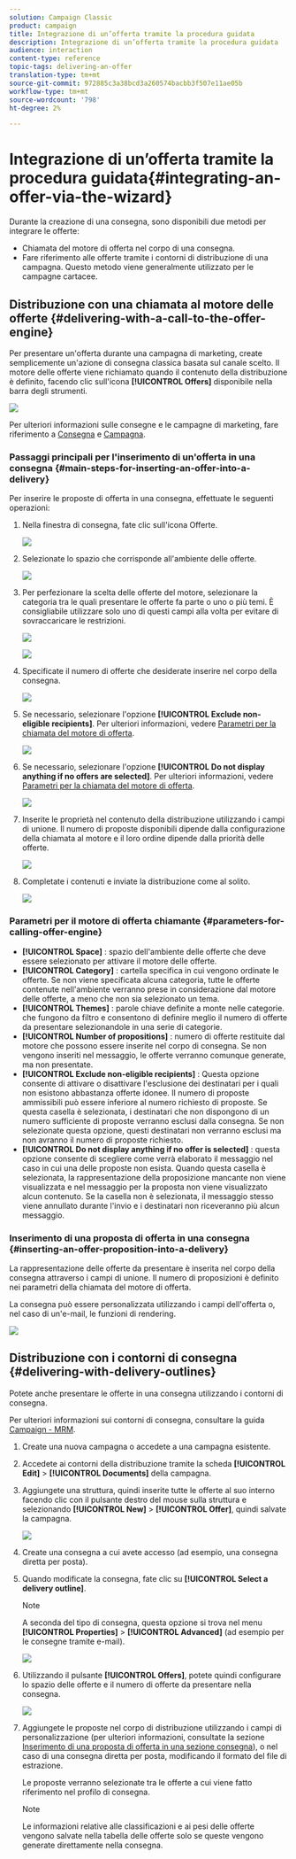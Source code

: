 ```yaml
---
solution: Campaign Classic
product: campaign
title: Integrazione di un’offerta tramite la procedura guidata
description: Integrazione di un’offerta tramite la procedura guidata
audience: interaction
content-type: reference
topic-tags: delivering-an-offer
translation-type: tm+mt
source-git-commit: 972885c3a38bcd3a260574bacbb3f507e11ae05b
workflow-type: tm+mt
source-wordcount: '798'
ht-degree: 2%

---
```



# Integrazione di un’offerta tramite la procedura guidata{#integrating-an-offer-via-the-wizard}

Durante la creazione di una consegna, sono disponibili due metodi per integrare le offerte:

* Chiamata del motore di offerta nel corpo di una consegna.
* Fare riferimento alle offerte tramite i contorni di distribuzione di una campagna. Questo metodo viene generalmente utilizzato per le campagne cartacee.

## Distribuzione con una chiamata al motore delle offerte {#delivering-with-a-call-to-the-offer-engine}

Per presentare un&#39;offerta durante una campagna di marketing, create semplicemente un&#39;azione di consegna classica basata sul canale scelto. Il motore delle offerte viene richiamato quando il contenuto della distribuzione è definito, facendo clic sull&#39;icona **[!UICONTROL Offers]** disponibile nella barra degli strumenti.

![](assets/offer_delivery_009.png)

Per ulteriori informazioni sulle consegne e le campagne di marketing, fare riferimento a [Consegna](../../delivery/using/about-direct-mail-channel.md) e [Campagna](../../campaign/using/setting-up-marketing-campaigns.md).

### Passaggi principali per l&#39;inserimento di un&#39;offerta in una consegna {#main-steps-for-inserting-an-offer-into-a-delivery}

Per inserire le proposte di offerta in una consegna, effettuate le seguenti operazioni:

1. Nella finestra di consegna, fate clic sull&#39;icona Offerte.

   ![](assets/offer_delivery_001.png)

1. Selezionate lo spazio che corrisponde all&#39;ambiente delle offerte.

   ![](assets/offer_delivery_002.png)

1. Per perfezionare la scelta delle offerte del motore, selezionare la categoria tra le quali presentare le offerte fa parte o uno o più temi. È consigliabile utilizzare solo uno di questi campi alla volta per evitare di sovraccaricare le restrizioni.

   ![](assets/offer_delivery_003.png)

   ![](assets/offer_delivery_004.png)

1. Specificate il numero di offerte che desiderate inserire nel corpo della consegna.

   ![](assets/offer_delivery_005.png)

1. Se necessario, selezionare l&#39;opzione **[!UICONTROL Exclude non-eligible recipients]**. Per ulteriori informazioni, vedere [Parametri per la chiamata del motore di offerta](#parameters-for-calling-offer-engine).

   ![](assets/offer_delivery_006.png)

1. Se necessario, selezionare l&#39;opzione **[!UICONTROL Do not display anything if no offers are selected]**. Per ulteriori informazioni, vedere [Parametri per la chiamata del motore di offerta](#parameters-for-calling-offer-engine).

   ![](assets/offer_delivery_007.png)

1. Inserite le proprietà nel contenuto della distribuzione utilizzando i campi di unione. Il numero di proposte disponibili dipende dalla configurazione della chiamata al motore e il loro ordine dipende dalla priorità delle offerte.

   ![](assets/offer_delivery_008.png)

1. Completate i contenuti e inviate la distribuzione come al solito.

   ![](assets/offer_delivery_010.png)

### Parametri per il motore di offerta chiamante {#parameters-for-calling-offer-engine}

* **[!UICONTROL Space]** : spazio dell&#39;ambiente delle offerte che deve essere selezionato per attivare il motore delle offerte.
* **[!UICONTROL Category]** : cartella specifica in cui vengono ordinate le offerte. Se non viene specificata alcuna categoria, tutte le offerte contenute nell&#39;ambiente verranno prese in considerazione dal motore delle offerte, a meno che non sia selezionato un tema.
* **[!UICONTROL Themes]** : parole chiave definite a monte nelle categorie. che fungono da filtro e consentono di definire meglio il numero di offerte da presentare selezionandole in una serie di categorie.
* **[!UICONTROL Number of propositions]** : numero di offerte restituite dal motore che possono essere inserite nel corpo di consegna. Se non vengono inseriti nel messaggio, le offerte verranno comunque generate, ma non presentate.
* **[!UICONTROL Exclude non-eligible recipients]** : Questa opzione consente di attivare o disattivare l&#39;esclusione dei destinatari per i quali non esistono abbastanza offerte idonee. Il numero di proposte ammissibili può essere inferiore al numero richiesto di proposte. Se questa casella è selezionata, i destinatari che non dispongono di un numero sufficiente di proposte verranno esclusi dalla consegna. Se non selezionate questa opzione, questi destinatari non verranno esclusi ma non avranno il numero di proposte richiesto.
* **[!UICONTROL Do not display anything if no offer is selected]** : questa opzione consente di scegliere come verrà elaborato il messaggio nel caso in cui una delle proposte non esista. Quando questa casella è selezionata, la rappresentazione della proposizione mancante non viene visualizzata e nel messaggio per la proposta non viene visualizzato alcun contenuto. Se la casella non è selezionata, il messaggio stesso viene annullato durante l&#39;invio e i destinatari non riceveranno più alcun messaggio.

### Inserimento di una proposta di offerta in una consegna {#inserting-an-offer-proposition-into-a-delivery}

La rappresentazione delle offerte da presentare è inserita nel corpo della consegna attraverso i campi di unione. Il numero di proposizioni è definito nei parametri della chiamata del motore di offerta.

La consegna può essere personalizzata utilizzando i campi dell&#39;offerta o, nel caso di un&#39;e-mail, le funzioni di rendering.

![](assets/offer_delivery_011.png)

## Distribuzione con i contorni di consegna {#delivering-with-delivery-outlines}

Potete anche presentare le offerte in una consegna utilizzando i contorni di consegna.

Per ulteriori informazioni sui contorni di consegna, consultare la guida [Campaign - MRM](../../campaign/using/marketing-campaign-deliveries.md#associating-and-structuring-resources-linked-via-a-delivery-outline).

1. Create una nuova campagna o accedete a una campagna esistente.
1. Accedete ai contorni della distribuzione tramite la scheda **[!UICONTROL Edit]** > **[!UICONTROL Documents]** della campagna.
1. Aggiungete una struttura, quindi inserite tutte le offerte al suo interno facendo clic con il pulsante destro del mouse sulla struttura e selezionando **[!UICONTROL New]** > **[!UICONTROL Offer]**, quindi salvate la campagna.

   ![](assets/int_compo_offre1.png)

1. Create una consegna a cui avete accesso (ad esempio, una consegna diretta per posta).
1. Quando modificate la consegna, fate clic su **[!UICONTROL Select a delivery outline]**.

   >[!NOTE]
   >
   >A seconda del tipo di consegna, questa opzione si trova nel menu **[!UICONTROL Properties]** > **[!UICONTROL Advanced]** (ad esempio per le consegne tramite e-mail).

   ![](assets/int_compo_offre2.png)

1. Utilizzando il pulsante **[!UICONTROL Offers]**, potete quindi configurare lo spazio delle offerte e il numero di offerte da presentare nella consegna.

   ![](assets/int_compo_offre3.png)

1. Aggiungete le proposte nel corpo di distribuzione utilizzando i campi di personalizzazione (per ulteriori informazioni, consultate la sezione [Inserimento di una proposta di offerta in una sezione consegna](#inserting-an-offer-proposition-into-a-delivery)), o nel caso di una consegna diretta per posta, modificando il formato del file di estrazione.

   Le proposte verranno selezionate tra le offerte a cui viene fatto riferimento nel profilo di consegna.

   >[!NOTE]
   >
   >Le informazioni relative alle classificazioni e ai pesi delle offerte vengono salvate nella tabella delle offerte solo se queste vengono generate direttamente nella consegna.

